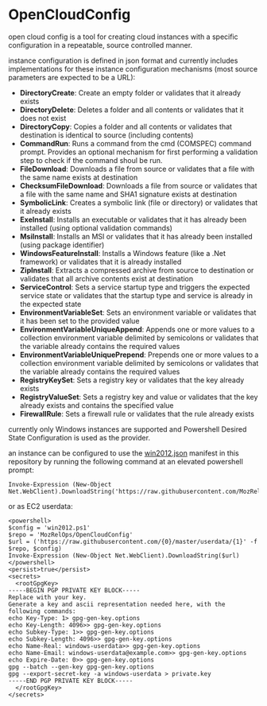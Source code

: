 # OpenCloudConfig

open cloud config is a tool for creating cloud instances with a specific configuration in a repeatable, source controlled manner.

instance configuration is defined in json format and currently includes implementations for these instance configuration mechanisms (most source parameters are expected to be a URL):

- **DirectoryCreate**: Create an empty folder or validates that it already exists
- **DirectoryDelete**: Deletes a folder and all contents or validates that it does not exist
- **DirectoryCopy**: Copies a folder and all contents or validates that destination is identical to source (including contents)
- **CommandRun**: Runs a command from the cmd (COMSPEC) command prompt. Provides an optional mechanism for first performing a validation step to check if the command shoul be run.
- **FileDownload**: Downloads a file from source or validates that a file with the same name exists at destination
- **ChecksumFileDownload**: Downloads a file from source or validates that a file with the same name and SHA1 signature exists at destination
- **SymbolicLink**: Creates a symbolic link (file or directory) or validates that it already exists
- **ExeInstall**: Installs an executable or validates that it has already been installed (using optional validation commands)
- **MsiInstall**: Installs an MSI or validates that it has already been installed (using package identifier)
- **WindowsFeatureInstall**: Installs a Windows feature (like a .Net framework) or validates that it is already installed
- **ZipInstall**: Extracts a compressed archive from source to destination or validates that all archive contents exist at destination
- **ServiceControl**: Sets a service startup type and triggers the expected service state or validates that the startup type and service is already in the expected state
- **EnvironmentVariableSet**: Sets an environment variable or validates that it has been set to the provided value
- **EnvironmentVariableUniqueAppend**: Appends one or more values to a collection environment variable delimited by semicolons or validates that the variable already contains the required values
- **EnvironmentVariableUniquePrepend**: Prepends one or more values to a collection environment variable delimited by semicolons or validates that the variable already contains the required values
- **RegistryKeySet**: Sets a registry key or validates that the key already exists
- **RegistryValueSet**: Sets a registry key and value or validates that the key already exists and contains the specified value
- **FirewallRule**: Sets a firewall rule or validates that the rule already exists

currently only Windows instances are supported and Powershell Desired State Configuration is used as the provider.

an instance can be configured to use the [win2012.json](https://github.com/MozRelOps/OpenCloudConfig/blob/master/userdata/Manifest/win2012.json) manifest in this repository by running the following command at an elevated powershell prompt:

    Invoke-Expression (New-Object Net.WebClient).DownloadString('https://raw.githubusercontent.com/MozRelOps/OpenCloudConfig/master/userdata/win2012.ps1')

or as EC2 userdata:

    <powershell>
    $config = 'win2012.ps1'
    $repo = 'MozRelOps/OpenCloudConfig'
    $url = ('https://raw.githubusercontent.com/{0}/master/userdata/{1}' -f $repo, $config)
    Invoke-Expression (New-Object Net.WebClient).DownloadString($url)
    </powershell>
    <persist>true</persist>
    <secrets>
      <rootGpgKey>
    -----BEGIN PGP PRIVATE KEY BLOCK-----
    Replace with your key.
    Generate a key and ascii representation needed here, with the following commands:
    echo Key-Type: 1> gpg-gen-key.options
    echo Key-Length: 4096>> gpg-gen-key.options
    echo Subkey-Type: 1>> gpg-gen-key.options
    echo Subkey-Length: 4096>> gpg-gen-key.options
    echo Name-Real: windows-userdata>> gpg-gen-key.options
    echo Name-Email: windows-userdata@example.com>> gpg-gen-key.options
    echo Expire-Date: 0>> gpg-gen-key.options
    gpg --batch --gen-key gpg-gen-key.options
    gpg --export-secret-key -a windows-userdata > private.key
    -----END PGP PRIVATE KEY BLOCK-----
      </rootGpgKey>
    </secrets>
